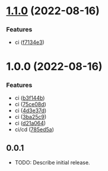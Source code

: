 # [1.1.0](https://github.com/ziliangyu/flutter-sdk-test/compare/v1.0.0...v1.1.0) (2022-08-16)


### Features

* ci ([f7134e3](https://github.com/ziliangyu/flutter-sdk-test/commit/f7134e3622896f5e83026853b7c12d9e79ef8ea7))

# 1.0.0 (2022-08-16)


### Features

* ci ([b3f144b](https://github.com/ziliangyu/flutter-sdk-test/commit/b3f144bcb1303a5ed8c317b7892511054ab85f1a))
* ci ([75ce08d](https://github.com/ziliangyu/flutter-sdk-test/commit/75ce08de963fde058c3e8836efd6f86fdad374d2))
* ci ([4d3e37d](https://github.com/ziliangyu/flutter-sdk-test/commit/4d3e37d53e086b77519677b8057f822a311aa10b))
* ci ([3ba25c9](https://github.com/ziliangyu/flutter-sdk-test/commit/3ba25c912b93ecac4686258e5ec94e9bfe0a9acf))
* ci ([d21a064](https://github.com/ziliangyu/flutter-sdk-test/commit/d21a064acba82f72f802f6c6561792cd29110c70))
* ci/cd ([785ed5a](https://github.com/ziliangyu/flutter-sdk-test/commit/785ed5a81bd18e636579131295062218b23ee26a))

## 0.0.1

* TODO: Describe initial release.
